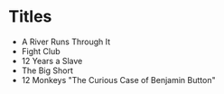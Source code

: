# Titles

* A River Runs Through It
* Fight Club
* 12 Years a Slave
* The Big Short
* 12 Monkeys
"The Curious Case of Benjamin Button"
